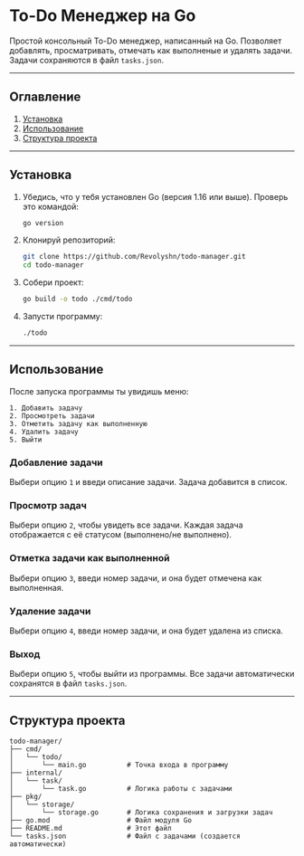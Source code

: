 # To-Do Менеджер на Go

Простой консольный To-Do менеджер, написанный на Go. Позволяет добавлять, просматривать, отмечать как выполненые и удалять задачи. Задачи сохраняются в файл `tasks.json`.

---

## Оглавление

1. [Установка](#установка)
2. [Использование](#использование)
3. [Структура проекта](#структура-проекта)

---

## Установка

1. Убедись, что у тебя установлен Go (версия 1.16 или выше). Проверь это командой:
   ```bash
   go version
   ```

2. Клонируй репозиторий:
   ```bash
   git clone https://github.com/Revolyshn/todo-manager.git
   cd todo-manager
   ```

3. Собери проект:
   ```bash
   go build -o todo ./cmd/todo
   ```

4. Запусти программу:
   ```bash
   ./todo
   ```

---

## Использование

После запуска программы ты увидишь меню:

```
1. Добавить задачу
2. Просмотреть задачи
3. Отметить задачу как выполненную
4. Удалить задачу
5. Выйти
```

### Добавление задачи
Выбери опцию `1` и введи описание задачи. Задача добавится в список.

### Просмотр задач
Выбери опцию `2`, чтобы увидеть все задачи. Каждая задача отображается с её статусом (выполнено/не выполнено).

### Отметка задачи как выполненной
Выбери опцию `3`, введи номер задачи, и она будет отмечена как выполненная.

### Удаление задачи
Выбери опцию `4`, введи номер задачи, и она будет удалена из списка.

### Выход
Выбери опцию `5`, чтобы выйти из программы. Все задачи автоматически сохранятся в файл `tasks.json`.

---

## Структура проекта

```
todo-manager/
├── cmd/
│   └── todo/
│       └── main.go          # Точка входа в программу
├── internal/
│   └── task/
│       └── task.go          # Логика работы с задачами
├── pkg/
│   └── storage/
│       └── storage.go       # Логика сохранения и загрузки задач
├── go.mod                   # Файл модуля Go
├── README.md                # Этот файл
└── tasks.json               # Файл с задачами (создается автоматически)
